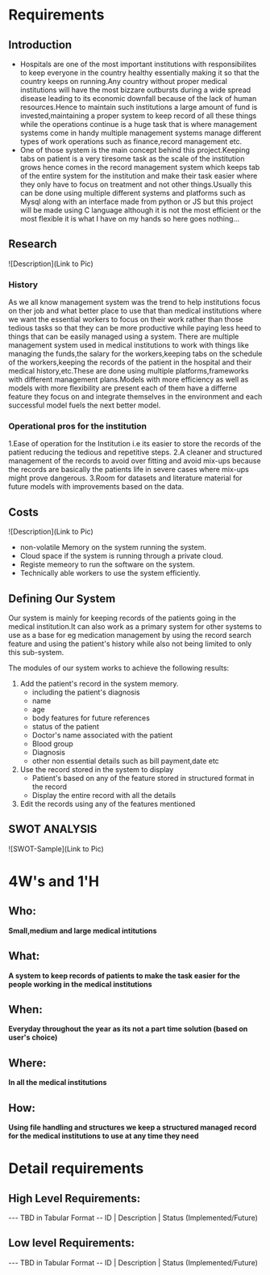 # Requirements
## Introduction
* Hospitals are one of the most important institutions with responsibilites to keep everyone in the country healthy essentially making it so that the country keeps on running.Any country without proper medical institutions will have the most bizzare outbursts during a wide spread disease leading to its economic downfall because of the lack of human resources.Hence to maintain such institutions a large amount of fund is invested,maintaining a proper system to keep record of all these things while the operations continue is a huge task that is where management systems come in handy multiple management systems manage different types of work operations such as finance,record management etc.
* One of those system is the main concept behind this project.Keeping tabs on patient is a very tiresome task as the scale of the institution grows hence comes in the record management system which keeps tab of the entire system for the institution and make their task easier where they only have to focus on treatment and not other things.Usually this can be done using multiple different systems and platforms such as Mysql along with an interface made from python or JS but this project will be made using C language although it is not the most efficient or the most flexible it is what I have on my hands so here goes nothing...                                      


## Research
![Description](Link to Pic)
### History
As we all know management system was the trend to help institutions focus on ther job and what better place to use that than medical institutions where we want the essential workers to focus on their work rather than those tedious tasks so that they can be more productive while paying less heed to things that can be easily managed using a system.
There are multiple management system used in medical institutions to work with things like managing the funds,the salary for the workers,keeping tabs on the schedule of the workers,keeping the records of the patient in the hospital and their medical history,etc.These are done using multiple platforms,frameworks with different management plans.Models with more efficiency as well as models with more flexibility are present each of them have a differne feature they focus on and integrate themselves in the environment and each successful model fuels the next better model.

### Operational pros for the institution

1.Ease of operation for the Institution i.e its easier to store the records of the patient reducing the tedious and repetitive steps.
2.A cleaner and structured management of the records to avoid over fitting and avoid mix-ups because the records are basically the patients life in severe cases where mix-ups might prove dangerous.
3.Room for datasets and literature material for future models with improvements based on the data.

## Costs
![Description](Link to Pic)
* non-volatile Memory on the system running the system. 
* Cloud space if the system is running through a private cloud.
* Registe memeory to run the software on the system.
* Technically able workers to use the system efficiently.
## Defining Our System

Our system is mainly for keeping records of the patients going in the medical institution.It can also work as a primary system for other systems to use as a base for eg medication management by using the record search feature and using the patient's history while also not being limited to only this sub-system.

The modules of our system works to achieve the following results:
1. Add the patient's record in the system memory.
    * including the patient's diagnosis
    * name
    * age
    * body features for future references
    * status of the patient
    * Doctor's name associated with the patient
    * Blood group
    * Diagnosis
    * other non essential details such as bill payment,date etc
2. Use the record stored in the system to display
    * Patient's based on any of the feature stored in structured format in the record
    * Display the entire record with all the details
3. Edit the records using any of the features mentioned


## SWOT ANALYSIS
![SWOT-Sample](Link to Pic)

# 4W&#39;s and 1&#39;H

## Who:

**Small,medium and large medical intitutions** 

## What:

**A system to keep records of patients to make the task easier for the people working in the medical institutions** 

## When:

**Everyday throughout the year as its not a part time solution (based on user's choice)**

## Where:

**In all the medical institutions**

## How:

**Using file handling and structures we keep a structured managed record for the medical institutions to use at any time they need**

# Detail requirements
## High Level Requirements:
--- TBD in Tabular Format 
-- ID | Description | Status (Implemented/Future)


##  Low level Requirements:
--- TBD in Tabular Format 
-- ID | Description | Status (Implemented/Future)
